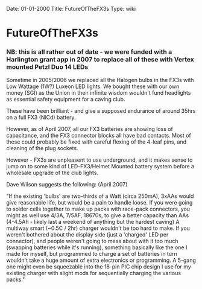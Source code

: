 Date: 01-01-2000
Title: FutureOfTheFX3s
Type: wiki


FutureOfTheFX3s 
===============





### NB: this is all rather out of date - we were funded with a Harlington grant app in 2007 to replace all of these with Vertex mounted Petzl Duo 14 LEDs

Sometime in 2005/2006 we replaced all the Halogen bulbs in the FX3s with
Low Wattage (1W?) Luxeon LED lights. We bought these with our own money
(SGI) as the Union in their infinite wisdom wouldn't fund headlights as
essential safety equipment for a caving club.

These have been brilliant - and give a supposed endurance of around
35hrs on a full FX3 (NiCd) battery.

However, as of April 2007, all our FX3 batteries are showing loss of
capacitance, and the FX3 connector blocks all have bad contacts. Most of
these could probably be fixed with careful flexing of the 4-leaf pins,
and cleaning of the plug sockets.

However - FX3s are unpleasent to use underground, and it makes sense to
jump on to some kind of LED-FX3/Helmet Mounted battery system before a
wholesale upgrade of the club lights.

Dave Wilson suggests the following: (April 2007)

"If the existing 'bulbs' are two-thirds of a Watt (circa 250mA), 3xAAs
would give reasonable life, but would be a pain to handle loose. If you
were going to solder cells together to make up packs with race-pack
connectors, you might as well use 4/3A, 7/5AF, 18670s, to give a better
capacity than AAs (4-4.5Ah - likely last a weekend of anything but the
hardest caving) A multiway smart (\~0.5C / 2hr) charger wouldn't be too
hard to make. If you weren't bothered about the display side (just a
'charged' LED per connector), and people weren't going to mess about
with it too much (swapping batteries while it's running), something
basically like the one I made for myself, but programmed to charge a set
of batteries in turn wouldn't take a huge amount of extra electronics or
programming. A 5-gang one might even be squeezable into the 18-pin PIC
chip design I use for my existing charger with slight mods for
sequentially charging the various packs."







